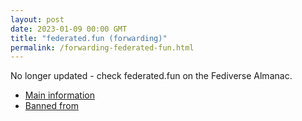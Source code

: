 ```yaml
---
layout: post
date: 2023-01-09 00:00 GMT
title: "federated.fun (forwarding)"
permalink: /forwarding-federated-fun.html
---
```


No longer updated - check federated.fun on the Fediverse Almanac.

* [Main information](https://www.fediversealmanac.com/api/v1/instances/federated.fun)
* [Banned from](https://www.fediversealmanac.com/api/v1/instances/federated.fun/banned_from)

